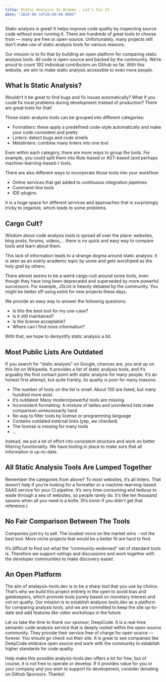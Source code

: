```yaml
---
title: Static Analysis Is Broken - Let’s Fix It
date: "2020-08-19T20:00:00.000Z"
---
```


Static analysis is great! It helps improve code quality by inspecting source
code without even running it. There are hundreds of great tools to choose from —
many are free or open-source. Unfortunately, many projects still don’t make use
of static analysis tools for various reasons.

Our mission is to fix that by building an open platform for comparing static
analysis tools. All code is open-source and backed by the community. We’re proud
to count 192 individual contributors on Github so far. With this website, we aim
to make static analysis accessible to even more people.

## What Is Static Analysis?

Wouldn’t it be great to find bugs and fix issues automatically? What if you
could fix most problems during development instead of production? There are
great tools for that!

Those static analysis tools can be grouped into different categories:

- Formatters: these apply a predefined code-style automatically and make your
  code consistent and pretty
- Linters: detect bugs and code smells
- Metalinters: combine many linters into one tool

Even within each category, there are more ways to group the tools. For example,
you could split them into Rule-based or AST-based (and perhaps
machine-learning-based-) tools.

There are also different ways to incorporate those tools into your workflow:

- Online services that get added to continuous integration pipelines
- Command-line tools
- IDE-plugins

It is a huge space for different services and approaches that is surprisingly
tricky to organize, which leads to some problems.

## Cargo Cult?

Wisdom about code analysis tools is spread all over the place: websites, blog
posts, forums, videos,… there is no quick and easy way to compare tools and
learn about them.

This lack of information leads to a strange dogma around static analysis: it is
seen as an overly academic topic by some and gets worshiped as the holy grail by
others.

There almost seems to be a weird cargo-cult around some tools, even though they
have long been deprecated and superseded by more powerful successors. For
example, JSLint is heavily debated by the community. You might be better off
using eslint for new projects these days.

We provide an easy way to answer the following questions:

- Is this the best tool for my use-case?
- Is it still maintained?
- Is the license acceptable?
- Where can I find more information?

With that, we hope to demystify static analysis a bit.

## Most Public Lists Are Outdated

If you search for “static analysis” on Google, chances are, you end up on this
list on Wikipedia. It provides a list of static analysis tools, and it’s
arguably the first contact point with static analysis for many people. It’s an
honest first attempt, but quite frankly, its quality is poor for many reasons:

- The number of tools on the list is small: About 130 are listed, but many
  hundred more exist.
- It’s outdated: Many modern/powerful tools are missing.
- Inconsistent formatting: A mixture of tables and unordered lists make
  comparison unnecessarily hard.
- No way to filter tools by license or programming language
- Contains outdated external links (yep, we checked)
- The license is missing for many tools
- …

Instead, we put a lot of effort into consistent structure and work on better
filtering functionality. We have tooling in place to make sure that all
information is up-to-date.

## All Static Analysis Tools Are Lumped Together

Remember the categories from above? To most websites, it’s all linters. That
doesn’t help if you’re looking for a formatter or a machine-learning-based SAAS
service for your CI pipeline. It’s very time-consuming and tedious to wade
through a sea of websites, so people rarely do. It’s like ten thousand spoons
when all you need is a knife. (It’s ironic if you didn’t get that reference.)

## No Fair Comparison Between The Tools

Companies just try to sell. The loudest voice on the market wins - not the best
tool. More niche projects that would be a better fit are hard to find.

It’s difficult to find out what the “community-endorsed” set of standard tools
is. Therefore we support votings and discussions and work together with the
developer communities to make discovery easier.

## An Open Platform

The aim of analaysis-tools.dev is to be a sharp tool that you use by choice.
That’s why we build this project entirely in the open to avoid bias and
gatekeepers, which promote tools purely based on monetary interest and not on
quality. Our mission is to establish analysis-tools.dev as a platform for
comparing analysis tools, and we are committed to keep the site up-to-date and
add features like video workshops in the future.

Let us take the time to thank our sponsor, DeepCode. It is a real-time semantic
code analysis service that is deeply rooted within the open-source community.
They provide their service free of charge for open source — forever. You should
go check out their site. It is great to see companies like DeepCode embrace open
source and work with the community to establish higher standards for code
quality.

Help make this possible analysis-tools.dev offers a lot for free, but of course,
it is not free to operate or develop. If it provides value for you or your
company and you wish to support its development, consider donating on Github
Sponsors. Thanks!
